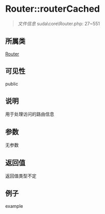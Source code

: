 # Router::routerCached

> *文件信息* suda\core\Router.php: 27~551
## 所属类 

[Router](../Router.md)

## 可见性

  public  
## 说明

用于处理访问的路由信息

## 参数

无参数

## 返回值
返回值类型不定

## 例子

example